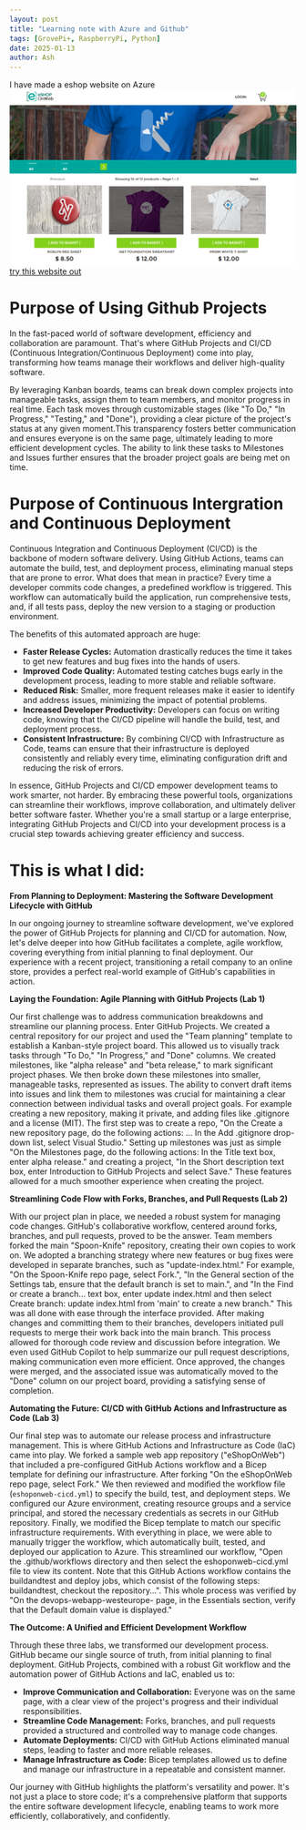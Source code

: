 ```yaml
---
layout: post
title: "Learning note with Azure and Github"
tags: [GrovePi+, RaspberryPi, Python]
date: 2025-01-13
author: Ash
---
```

I have made a eshop website on Azure
![eshop](/assets/img/eshop.png)
[try this website out](https://devops-webapp-westeurope-12596619.azurewebsites.net/)

# Purpose of Using Github Projects
In the fast-paced world of software development, efficiency and collaboration are paramount.  That's where GitHub Projects and CI/CD (Continuous Integration/Continuous Deployment) come into play, transforming how teams manage their workflows and deliver high-quality software.

By leveraging Kanban boards, teams can break down complex projects into manageable tasks, assign them to team members, and monitor progress in real time. Each task moves through customizable stages (like "To Do," "In Progress," "Testing," and "Done"), providing a clear picture of the project's status at any given moment.This transparency fosters better communication and ensures everyone is on the same page, ultimately leading to more efficient development cycles. The ability to link these tasks to Milestones and Issues further ensures that the broader project goals are being met on time.

# Purpose of Continuous Intergration and Continuous Deployment

Continuous Integration and Continuous Deployment (CI/CD) is the backbone of modern software delivery. Using GitHub Actions, teams can automate the build, test, and deployment process, eliminating manual steps that are prone to error. What does that mean in practice? Every time a developer commits code changes, a predefined workflow is triggered. This workflow can automatically build the application, run comprehensive tests, and, if all tests pass, deploy the new version to a staging or production environment.

The benefits of this automated approach are huge:

*   **Faster Release Cycles:** Automation drastically reduces the time it takes to get new features and bug fixes into the hands of users.
*   **Improved Code Quality:** Automated testing catches bugs early in the development process, leading to more stable and reliable software.
*   **Reduced Risk:** Smaller, more frequent releases make it easier to identify and address issues, minimizing the impact of potential problems.
*   **Increased Developer Productivity:** Developers can focus on writing code, knowing that the CI/CD pipeline will handle the build, test, and deployment process.
*   **Consistent Infrastructure:** By combining CI/CD with Infrastructure as Code, teams can ensure that their infrastructure is deployed consistently and reliably every time, eliminating configuration drift and reducing the risk of errors.

In essence, GitHub Projects and CI/CD empower development teams to work smarter, not harder. By embracing these powerful tools, organizations can streamline their workflows, improve collaboration, and ultimately deliver better software faster. Whether you're a small startup or a large enterprise, integrating GitHub Projects and CI/CD into your development process is a crucial step towards achieving greater efficiency and success.

# This is what I did:

**From Planning to Deployment: Mastering the Software Development Lifecycle with GitHub**

In our ongoing journey to streamline software development, we've explored the power of GitHub Projects for planning and CI/CD for automation. Now, let's delve deeper into how GitHub facilitates a complete, agile workflow, covering everything from initial planning to final deployment. Our experience with a recent project, transitioning a retail company to an online store, provides a perfect real-world example of GitHub's capabilities in action.

**Laying the Foundation: Agile Planning with GitHub Projects (Lab 1)**

Our first challenge was to address communication breakdowns and streamline our planning process. Enter GitHub Projects. We created a central repository for our project and used the "Team planning" template to establish a Kanban-style project board. This allowed us to visually track tasks through "To Do," "In Progress," and "Done" columns. We created milestones, like "alpha release" and "beta release," to mark significant project phases. We then broke down these milestones into smaller, manageable tasks, represented as issues. The ability to convert draft items into issues and link them to milestones was crucial for maintaining a clear connection between individual tasks and overall project goals. For example creating a new repository, making it private, and adding files like .gitignore and a license (MIT). The first step was to create a repo, "On the Create a new repository page, do the following actions: ... In the Add .gitignore drop-down list, select Visual Studio." Setting up milestones was just as simple "On the Milestones page, do the following actions: In the Title text box, enter alpha release." and creating a project, "In the Short description text box, enter Introduction to GitHub Projects and select Save." These features allowed for a much smoother experience when creating the project.

**Streamlining Code Flow with Forks, Branches, and Pull Requests (Lab 2)**

With our project plan in place, we needed a robust system for managing code changes. GitHub's collaborative workflow, centered around forks, branches, and pull requests, proved to be the answer. Team members forked the main "Spoon-Knife" repository, creating their own copies to work on. We adopted a branching strategy where new features or bug fixes were developed in separate branches, such as "update-index.html." For example, "On the Spoon-Knife repo page, select Fork.", "In the General section of the Settings tab, ensure that the default branch is set to main.", and "In the Find or create a branch… text box, enter update index.html and then select Create branch: update index.html from 'main' to create a new branch." This was all done with ease through the interface provided. After making changes and committing them to their branches, developers initiated pull requests to merge their work back into the main branch. This process allowed for thorough code review and discussion before integration. We even used GitHub Copilot to help summarize our pull request descriptions, making communication even more efficient. Once approved, the changes were merged, and the associated issue was automatically moved to the "Done" column on our project board, providing a satisfying sense of completion.

**Automating the Future: CI/CD with GitHub Actions and Infrastructure as Code (Lab 3)**

Our final step was to automate our release process and infrastructure management. This is where GitHub Actions and Infrastructure as Code (IaC) came into play. We forked a sample web app repository ("eShopOnWeb") that included a pre-configured GitHub Actions workflow and a Bicep template for defining our infrastructure. After forking "On the eShopOnWeb repo page, select Fork." We then reviewed and modified the workflow file (`eshoponweb-cicd.yml`) to specify the build, test, and deployment steps. We configured our Azure environment, creating resource groups and a service principal, and stored the necessary credentials as secrets in our GitHub repository. Finally, we modified the Bicep template to match our specific infrastructure requirements. With everything in place, we were able to manually trigger the workflow, which automatically built, tested, and deployed our application to Azure. This streamlined our workflow, "Open the .github/workflows directory and then select the eshoponweb-cicd.yml file to view its content. Note that this GitHub Actions workflow contains the buildandtest and deploy jobs, which consist of the following steps: buildandtest, checkout the repository...". This whole process was verified by "On the devops-webapp-westeurope- page, in the Essentials section, verify that the Default domain value is displayed."

**The Outcome: A Unified and Efficient Development Workflow**

Through these three labs, we transformed our development process. GitHub became our single source of truth, from initial planning to final deployment. GitHub Projects, combined with a robust Git workflow and the automation power of GitHub Actions and IaC, enabled us to:

*   **Improve Communication and Collaboration:** Everyone was on the same page, with a clear view of the project's progress and their individual responsibilities.
*   **Streamline Code Management:** Forks, branches, and pull requests provided a structured and controlled way to manage code changes.
*   **Automate Deployments:** CI/CD with GitHub Actions eliminated manual steps, leading to faster and more reliable releases.
*   **Manage Infrastructure as Code:** Bicep templates allowed us to define and manage our infrastructure in a repeatable and consistent manner.

Our journey with GitHub highlights the platform's versatility and power. It's not just a place to store code; it's a comprehensive platform that supports the entire software development lifecycle, enabling teams to work more efficiently, collaboratively, and confidently.
